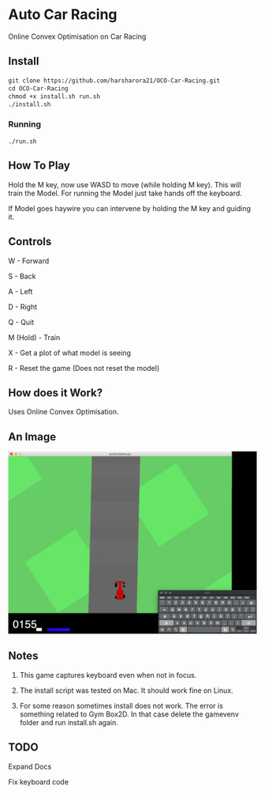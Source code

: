 # Auto Car Racing
Online Convex Optimisation on Car Racing
## Install
```
git clone https://github.com/harsharora21/OCO-Car-Racing.git
cd OCO-Car-Racing
chmod +x install.sh run.sh
./install.sh
```
### Running
```
./run.sh
```
## How To Play
Hold the M key, now use WASD to move (while holding M key). This will train the Model.
For running the Model just take hands off the keyboard.

If Model goes haywire you can intervene by holding the M key and guiding it.

## Controls
W - Forward

S - Back

A - Left

D - Right

Q - Quit

M (Hold) - Train

X - Get a plot of what model is seeing

R - Reset the game (Does not reset the model)

## How does it Work?
Uses Online Convex Optimisation. 

## An Image
![Alt text](GameImage.png?raw=true "Game Image" )

## Notes
1. This game captures keyboard even when not in focus.

2. The install script was tested on Mac. It should work fine on Linux.

3. For some reason sometimes install does not work. The error is something related to Gym Box2D. In that case delete the gamevenv folder and run install.sh again.

## TODO
Expand Docs

Fix keyboard code
